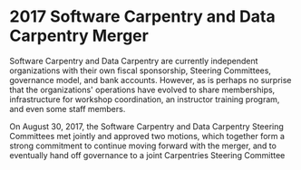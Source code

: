 # 2017 Software Carpentry and Data Carpentry Merger

Software Carpentry and Data Carpentry are currently independent organizations with their own fiscal sponsorship, Steering Committees, governance model, and bank accounts. However, as is perhaps no surprise that the organizations' operations have evolved to share memberships, infrastructure for workshop coordination, an instructor training program, and even some staff members. 

On August 30, 2017, the Software Carpentry and Data Carpentry Steering Committees met jointly and approved two motions, which together form a strong commitment to continue moving forward with the merger, and to eventually hand off governance to a joint Carpentries Steering Committee

